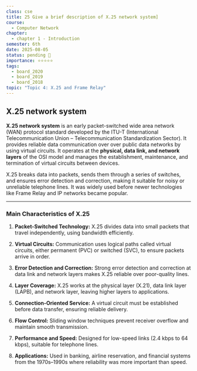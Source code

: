 ```yaml
---
class: cse
title: 25 Give a brief description of X.25 network system]
course:
  - Computer Network
chapter:
  - chapter 1 - Introduction
semester: 6th
date: 2025-08-05
status: pending 🛑
importance: ⭐⭐⭐⭐⭐
tags:
  - board_2020
  - board_2019
  - board_2018
topic: "Topic 4: X.25 and Frame Relay"
---
```


## X.25 network system

**X.25 network system** is an early packet-switched wide area network (WAN) protocol standard developed by the ITU-T (International Telecommunication Union – Telecommunication Standardization Sector). It provides reliable data communication over over public data networks by using virtual circuits. It operates at the **physical, data link, and network layers** of the OSI model and manages the establishment, maintenance, and termination of virtual circuits between devices.

X.25 breaks data into packets, sends them through a series of switches, and ensures error detection and correction, making it suitable for noisy or unreliable telephone lines. It was widely used before newer technologies like Frame Relay and IP networks became popular.

---

### **Main Characteristics of X.25**

1. **Packet-Switched Technology:** X.25 divides data into small packets that travel independently, using bandwidth efficiently.
    
2. **Virtual Circuits:** Communication uses logical paths called virtual circuits, either permanent (PVC) or switched (SVC), to ensure packets arrive in order.
    
3. **Error Detection and Correction:** Strong error detection and correction at data link and network layers makes X.25 reliable over poor-quality lines.
    
4. **Layer Coverage:** X.25 works at the physical layer (X.21), data link layer (LAPB), and network layer, leaving higher layers to applications.
    
5. **Connection-Oriented Service:** A virtual circuit must be established before data transfer, ensuring reliable delivery.
    
6. **Flow Control:** Sliding window techniques prevent receiver overflow and maintain smooth transmission.
    
7. **Performance and Speed:** Designed for low-speed links (2.4 kbps to 64 kbps), suitable for telephone lines.
    
8. **Applications:** Used in banking, airline reservation, and financial systems from the 1970s–1990s where reliability was more important than speed.